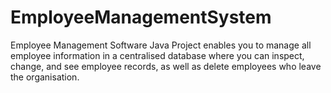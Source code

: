 # EmployeeManagementSystem
Employee Management Software Java Project enables you to manage all employee information in a centralised database where you can inspect, change, and see employee records, as well as delete employees who leave the organisation.
